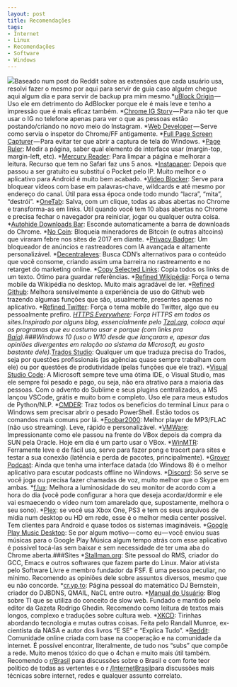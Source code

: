 ```yaml
---
layout: post
title: Recomendações
tags:
- Internet
- Linux
- Recomendações
- Software
- Windows
---
```


![](https://cdn-images-1.medium.com/max/800/1*M-QsRl8wyBmx3WHOMD25Lg.jpeg)Baseado num post do Reddit sobre as extensões que cada usuário usa, resolvi fazer o mesmo por aqui para servir de guia caso alguém chegue aqui algum dia e para servir de backup pra mim mesmo.*[uBlock Origin](https://chrome.google.com/webstore/detail/ublock-origin/cjpalhdlnbpafiamejdnhcphjbkeiagm?hl=pt-BR) — Uso ele em detrimento do AdBlocker porque ele é mais leve e tenho a impressão que é mais eficaz também.
*[Chrome IG Story](https://chrome.google.com/webstore/detail/chrome-ig-story/bojgejgifofondahckoaahkilneffhmf?hl=pt-BR) — Para não ter que usar o IG no telefone apenas para ver o que as pessoas estão postando/criando no novo meio do Instagram.
*[Web Developer](https://chrome.google.com/webstore/detail/web-developer/bfbameneiokkgbdmiekhjnmfkcnldhhm) — Serve como servia o inspetor do Chrome/FF antigamente.
*[Full Page Screen Capturer](https://chrome.google.com/webstore/detail/full-page-screen-capture/fdpohaocaechififmbbbbbknoalclacl) — Para evitar ter que abrir a captura de tela do Windows.
*[Page Ruler](https://chrome.google.com/webstore/detail/page-ruler-redux/giejhjebcalaheckengmchjekofhhmal): Medir a página, saber qual elemento de interface usar (margin-top, margin-left, etc).
*[Mercury Reader](https://chrome.google.com/webstore/detail/mercury-reader/oknpjjbmpnndlpmnhmekjpocelpnlfdi): Para limpar a página e melhorar a leitura. Recurso que tem no Safari faz uns 5 anos.
*[Instapaper](https://chrome.google.com/webstore/detail/instapaper/ldjkgaaoikpmhmkelcgkgacicjfbofhh): Depois que passou a ser gratuito eu substituí o Pocket pelo IP. Muito melhor e o aplicativo para Android é muito bem acabado.
*[Video Blocker](https://chrome.google.com/webstore/detail/video-blocker/jknkjnpcbbgcbdbaampbjlhkcghmgfhk): Serve para bloquear vídeos com base em palavras-chave, wildcards e até mesmo por endereço do canal. Útil para essa época onde todo mundo “lacra”, “mita”, “destrói”.
*[OneTab](https://chrome.google.com/webstore/detail/onetab/chphlpgkkbolifaimnlloiipkdnihall?hl=pt-BR): Salva, com um clique, todas as abas abertas no Chrome e transforma-as em links. Útil quando você tem 10 abas abertas no Chrome e precisa fechar o navegador pra reiniciar, jogar ou qualquer outra coisa.
*[Autohide Downloads Bar](https://chrome.google.com/webstore/detail/close-download-bar/bkfclmjddajodogcbpohgfpdkgdecgmg): Esconde automaticamente a barra de downloads do Chrome.
*[No Coin](https://chrome.google.com/webstore/detail/no-coin-block-miners-on-t/gojamcfopckidlocpkbelmpjcgmbgjcl): Bloqueia mineradores de Bitcoin (e outras altcoins) que viraram febre nos sites de 2017 em diante.
*[Privacy Badger](https://chrome.google.com/webstore/detail/privacy-badger/pkehgijcmpdhfbdbbnkijodmdjhbjlgp): Um bloqueador de anúncios e rastreadores com IA avançada e altamente personalizável.
*[Decentraleyes](https://chrome.google.com/webstore/detail/decentraleyes/ldpochfccmkkmhdbclfhpagapcfdljkj): Busca CDN’s alternativos para o conteúdo que você consome, criando assim uma barreira no rastreamento e no retarget do marketing online.
*[Copy Selected Links](https://chrome.google.com/webstore/detail/copy-selected-links/kddpiojgkjnpmgiegglncafdpnigcbij): Copia todos os links de um texto. Ótimo para guardar referências.
*[Refined Wikipédia](https://github.com/ismamz/refined-wikipedia): Força o tema mobile da Wikipédia no desktop. Muito mais agradável de ler.
*[Refined Github](https://github.com/sindresorhus/refined-github): Melhora sensivelmente a experiência de uso do Github web trazendo algumas funções que são, usualmente, presentes apenas no aplicativo.
*[Refined Twitter](https://github.com/sindresorhus/refined-twitter): Força o tema mobile do Twitter, algo que eu pessoalmente prefiro.
*[HTTPS Everywhere](https://chrome.google.com/webstore/detail/https-everywhere/gcbommkclmclpchllfjekcdonpmejbdp?hl=pt-BR): Força HTTPS em todos os sites.Inspirado por alguns blog, essencialmente pelo 
[Tzal.org](https://tzal.org/), coloca aqui os programas que eu costumo usar e porque (com links pra 
[Baía](https://thepiratebay.org/)).###Windows 10
(uso o W10 desde que lançaram e, apesar das opiniões divergentes em relação ao sistema da Microsoft, eu gosto bastante dele).*[Trados Studio](https://thepiratebay.org/torrent/17242494/SDL_Trados_Studio_2017_Professional_14.0.5746.0): Qualquer um que traduza precisa do Trados, seja por questões profissionais (as agências quase sempre trabalham com ele) ou por questões de produtividade (pelas funções que ele traz).
*[Visual Studio Code](https://code.visualstudio.com/): A Microsoft sempre teve uma ótima IDE, o Visual Studio, mas ele sempre foi pesado e pago, ou seja, não era atrativo para a maioria das pessoas. Com o advento do Sublime e seus plugins centralizados, a MS lançou VSCode, grátis e muito bom e completo. Uso ele para meus estudos de Python/NLP.
*[CMDER](http://cmder.net/): Traz todos os beneficios do terminal Linux para o Windows sem precisar abrir o pesado PowerShell. Estão todos os comandos mais comuns por lá.
*[Foobar2000](https://www.foobar2000.org/): Melhor player de MP3/FLAC (não uso streaming). Leve, rápido e personalizável.
*[VMWare](https://www.vmware.com/products/workstation-player/workstation-player-evaluation.html?ClickID=bfyl1len6svmm6ngndfsvelysgsvedddkgne): Impressionante como ele passou na frente do VBox depois da compra da SUN pela Oracle. Hoje em dia é um parto usar o VBox.
*[WinMTR](http://winmtr.net/download-winmtr/): Ferramente leve e de fácil uso, serve para fazer pong e tracert para sites e testar a sua conexão (latência e perda de pacotes, principalmente).
*[Grover Podcast](https://www.microsoft.com/pt-br/p/grover-podcast/9nblggh6c4bc): Ainda que tenha uma interface datada (do Windows 8) é o melhor aplicativo para escutar podcasts offline no Windows.
*[Discord](https://discordapp.com/download): Só serve se você joga ou precisa fazer chamadas de voz, muito melhor que o Skype em ambas.
*[f.lux](https://justgetflux.com/): Melhora a luminosidade do seu monitor de acordo com a hora do dia (você pode configurar a hora que deseja acordar/dormir e ele vai esmaecendo o vídeo num tom amarelado que, supostamente, melhora o seu sono).
*[Plex](https://www.plex.tv/media-server-downloads/): se você usa Xbox One, PS3 e tem os seus arquivos de mídia num desktop ou HD em rede, esse é o melhor media center possível. Tem clientes para Android e quase todos os sistemas imagináveis.
*[Google Play Music Desktop](https://www.googleplaymusicdesktopplayer.com/): Se por algum motivo — como eu — você enviou suas músicas para o Google Play Música algum tempo atrás com esse aplicativo é possível tocá-las sem baixar e sem necessidade de ter uma aba do Chrome aberta.###Sites
*[Stallman.org](https://www.stallman.org/): Site pessoal do RMS, criador do GCC, Emacs e outros softwares que fazem parte do Linux. Maior ativista pelo Software Livre e membro fundador da FSF. E uma pessoa peculiar, no mínimo. Recomendo as opiniões dele sobre assuntos diversos, mesmo que eu não concorde.
*[cr.yp.to](https://cr.yp.to/): Página pessoal do matemático DJ Bernstein, criador do DJBDNS, QMAIL, NaCL entre outro.
*[Manual do Usuário](http://manualdousuario.net/): Blog sobre TI que se utiliza do conceito de slow web. Fundado e mantido pelo editor da Gazeta Rodrigo Ghedin. Recomendo como leitura de textos mais longos, complexo e traduções sobre cultura web.
*[XKCD](https://xkcd.com/): Tirinhas abordando tecnologia e mutas outras coisas. Feita pelo Randall Munroe, ex-cientista da NASA e autor dos livros “E SE” e “Explica Tudo”.
*[Reddit](https://np.reddit.com/): Comunidade online criada com base na cooperação e na comunidade da internet. É possível encontrar, literalmente, de tudo nos “subs” que compõe a rede. Muito menos tóxico do que o 4chan e muito mais útil também. Recomendo o 
[r/Brasil](https://np.reddit.com/r/brasil/) para discussões sobre o Brasil e com forte teor político de todas as vertentes e o r
[/InternetBrasil](https://np.reddit.com/r/InternetBrasil/)para discussões mais técnicas sobre internet, redes e qualquer assunto correlato.
